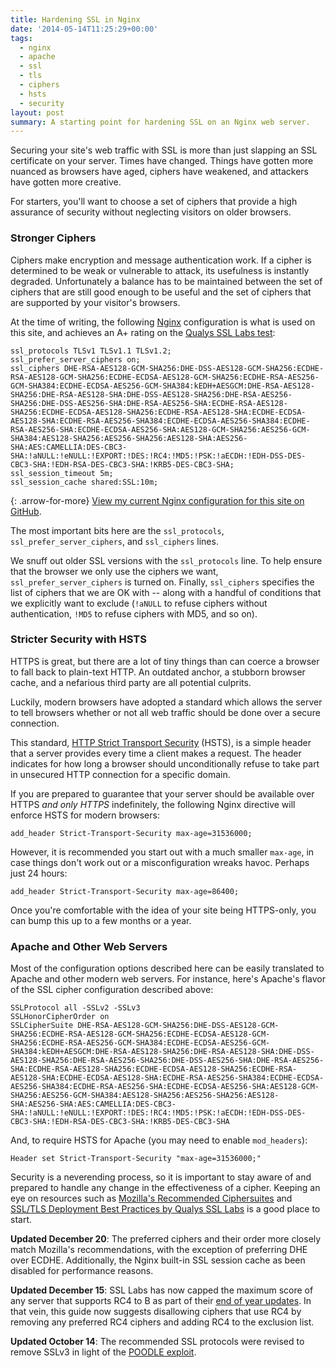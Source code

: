 ```yaml
---
title: Hardening SSL in Nginx
date: '2014-05-14T11:25:29+00:00'
tags:
  - nginx
  - apache
  - ssl
  - tls
  - ciphers
  - hsts
  - security
layout: post
summary: A starting point for hardening SSL on an Nginx web server.
---
```


Securing your site's web traffic with SSL is more than just slapping an SSL certificate on your server. Times have changed. Things have gotten more nuanced as browsers have aged, ciphers have weakened, and attackers have gotten more creative.

For starters, you'll want to choose a set of ciphers that provide a high assurance of security without neglecting visitors on older browsers.

<!-- e -->
<span id="more"></span>

### Stronger Ciphers

Ciphers make encryption and message authentication work. If a cipher is determined to be weak or vulnerable to attack, its usefulness is instantly degraded. Unfortunately a balance has to be maintained between the set of ciphers that are still good enough to be useful and the set of ciphers that are supported by your visitor's browsers.

At the time of writing, the following [Nginx](http://nginx.org/) configuration is what is used on this site, and achieves an A+ rating on the [Qualys SSL Labs test](https://www.ssllabs.com/ssltest/index.html):

~~~
ssl_protocols TLSv1 TLSv1.1 TLSv1.2;
ssl_prefer_server_ciphers on;
ssl_ciphers DHE-RSA-AES128-GCM-SHA256:DHE-DSS-AES128-GCM-SHA256:ECDHE-RSA-AES128-GCM-SHA256:ECDHE-ECDSA-AES128-GCM-SHA256:ECDHE-RSA-AES256-GCM-SHA384:ECDHE-ECDSA-AES256-GCM-SHA384:kEDH+AESGCM:DHE-RSA-AES128-SHA256:DHE-RSA-AES128-SHA:DHE-DSS-AES128-SHA256:DHE-RSA-AES256-SHA256:DHE-DSS-AES256-SHA:DHE-RSA-AES256-SHA:ECDHE-RSA-AES128-SHA256:ECDHE-ECDSA-AES128-SHA256:ECDHE-RSA-AES128-SHA:ECDHE-ECDSA-AES128-SHA:ECDHE-RSA-AES256-SHA384:ECDHE-ECDSA-AES256-SHA384:ECDHE-RSA-AES256-SHA:ECDHE-ECDSA-AES256-SHA:AES128-GCM-SHA256:AES256-GCM-SHA384:AES128-SHA256:AES256-SHA256:AES128-SHA:AES256-SHA:AES:CAMELLIA:DES-CBC3-SHA:!aNULL:!eNULL:!EXPORT:!DES:!RC4:!MD5:!PSK:!aECDH:!EDH-DSS-DES-CBC3-SHA:!EDH-RSA-DES-CBC3-SHA:!KRB5-DES-CBC3-SHA;
ssl_session_timeout 5m;
ssl_session_cache shared:SSL:10m;
~~~

{: .arrow-for-more}
[View my current Nginx configuration for this site on GitHub](https://github.com/trevorparker/nginx-configs/blob/master/trevorparker.com).

The most important bits here are the `ssl_protocols`, `ssl_prefer_server_ciphers`, and `ssl_ciphers` lines.

We snuff out older SSL versions with the `ssl_protocols` line. To help ensure that the browser we only use the ciphers we want, `ssl_prefer_server_ciphers` is turned on. Finally, `ssl_ciphers` specifies the list of ciphers that we are OK with -- along with a handful of conditions that we explicitly want to exclude (`!aNULL` to refuse ciphers without authentication, `!MD5` to refuse ciphers with MD5, and so on).

### Stricter Security with HSTS

HTTPS is great, but there are a lot of tiny things than can coerce a browser to fall back to plain-text HTTP. An outdated anchor, a stubborn browser cache, and a nefarious third party are all potential culprits.

Luckily, modern browsers have adopted a standard which allows the server to tell browsers whether or not all web traffic should be done over a secure connection.

This standard, [HTTP Strict Transport Security](https://tools.ietf.org/html/rfc6797) (HSTS), is a simple header that a server provides every time a client makes a request. The header indicates for how long a browser should unconditionally refuse to take part in unsecured HTTP connection for a specific domain.

If you are prepared to guarantee that your server should be available over HTTPS *and only HTTPS* indefinitely, the following Nginx directive will enforce HSTS for modern browsers:

~~~
add_header Strict-Transport-Security max-age=31536000;
~~~

However, it is recommended you start out with a much smaller `max-age`, in case things don't work out or a misconfiguration wreaks havoc. Perhaps just 24 hours:

~~~
add_header Strict-Transport-Security max-age=86400;
~~~

Once you're comfortable with the idea of your site being HTTPS-only, you can bump this up to a few months or a year.

### Apache and Other Web Servers

Most of the configuration options described here can be easily translated to Apache and other modern web servers. For instance, here's Apache's flavor of the SSL cipher configuration described above:

~~~
SSLProtocol all -SSLv2 -SSLv3
SSLHonorCipherOrder on
SSLCipherSuite DHE-RSA-AES128-GCM-SHA256:DHE-DSS-AES128-GCM-SHA256:ECDHE-RSA-AES128-GCM-SHA256:ECDHE-ECDSA-AES128-GCM-SHA256:ECDHE-RSA-AES256-GCM-SHA384:ECDHE-ECDSA-AES256-GCM-SHA384:kEDH+AESGCM:DHE-RSA-AES128-SHA256:DHE-RSA-AES128-SHA:DHE-DSS-AES128-SHA256:DHE-RSA-AES256-SHA256:DHE-DSS-AES256-SHA:DHE-RSA-AES256-SHA:ECDHE-RSA-AES128-SHA256:ECDHE-ECDSA-AES128-SHA256:ECDHE-RSA-AES128-SHA:ECDHE-ECDSA-AES128-SHA:ECDHE-RSA-AES256-SHA384:ECDHE-ECDSA-AES256-SHA384:ECDHE-RSA-AES256-SHA:ECDHE-ECDSA-AES256-SHA:AES128-GCM-SHA256:AES256-GCM-SHA384:AES128-SHA256:AES256-SHA256:AES128-SHA:AES256-SHA:AES:CAMELLIA:DES-CBC3-SHA:!aNULL:!eNULL:!EXPORT:!DES:!RC4:!MD5:!PSK:!aECDH:!EDH-DSS-DES-CBC3-SHA:!EDH-RSA-DES-CBC3-SHA:!KRB5-DES-CBC3-SHA
~~~

And, to require HSTS for Apache (you may need to enable `mod_headers`):

~~~
Header set Strict-Transport-Security "max-age=31536000;"
~~~

Security is a neverending process, so it is important to stay aware of and prepared to handle any change in the effectiveness of a cipher. Keeping an eye on resources such as [Mozilla's Recommended Ciphersuites](https://wiki.mozilla.org/Security/Server_Side_TLS#Recommended_Ciphersuite) and [SSL/TLS Deployment Best Practices by Qualys SSL Labs](https://www.ssllabs.com/projects/best-practices/) is a good place to start.

**Updated December 20**: The preferred ciphers and their order more closely match Mozilla's recommendations, with the exception of preferring DHE over ECDHE. Additionally, the Nginx built-in SSL session cache as been disabled for performance reasons.

**Updated December 15**: SSL Labs has now capped the maximum score of any server that supports RC4 to B as part of their [end of year updates](https://community.qualys.com/blogs/securitylabs/2014/12/08/ssl-labs-end-of-year-2014-updates). In that vein, this guide now suggests disallowing ciphers that use RC4 by removing any preferred RC4 ciphers and adding RC4 to the exclusion list.

**Updated October 14**: The recommended SSL protocols were revised to remove SSLv3 in light of the [POODLE exploit](http://googleonlinesecurity.blogspot.com/2014/10/this-poodle-bites-exploiting-ssl-30.html).

